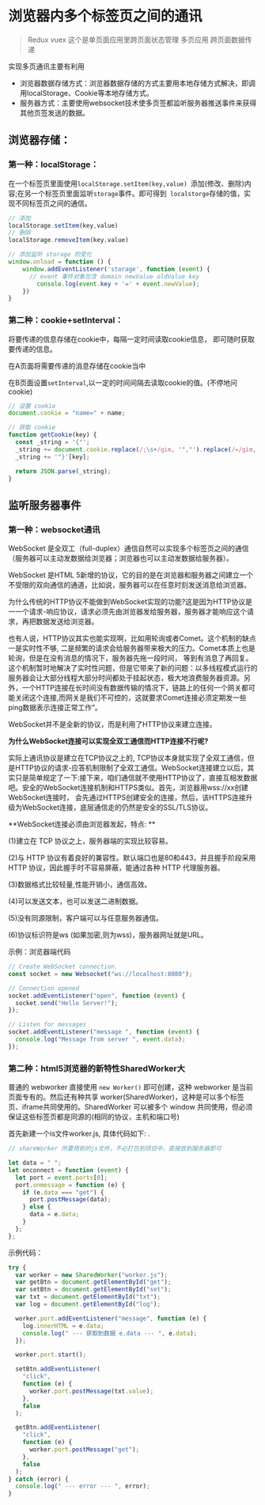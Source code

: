 # 浏览器内多个标签页之间的通讯

> Redux vuex 这个是单页面应用里跨页面状态管理 多页应用 跨页面数据传递

实现多页通讯主要有利用

- 浏览器数据存储方式：浏览器数据存储的方式主要用本地存储方式解决，即调用localStorage、Cookie等本地存储方式。 
- 服务器方式：主要使用websocket技术使多页签都监听服务器推送事件来获得其他页签发送的数据。

## 浏览器存储：

### 第一种：localStorage：

在一个标签页里面使用`localStorage.setItem(key,value) `添加(修改、删除)内容;在另一个标签页里面监听`storage`事件。即可得到` localstorge`存储的值，实现不同标签页之间的通信。

```javascript
// 添加
localStorage.setItem(key,value) 
// 删除
localStorage.removeItem(key,value) 

// 添加监听 storage 的变化
window.onload = function () {
    window.addEventListener('storage', function (event) {
      // event 事件对象包含 domain newValue oldValue key
        console.log(event.key + '=' + event.newValue);
    })
}
```

### 第二种：cookie+setInterval：

将要传递的信息存储在cookie中，每隔一定时间读取cookie信息， 即可随时获取要传递的信息。

在A页面将需要传递的消息存储在cookie当中

在B页面设置`setInterval`,以一定的时间间隔去读取cookie的值。(不停地问cookie)



```javascript
// 设置 cookie
document.cookie = "name=" + name;

// 获取 cookie
function getCookie(key) {
  const _string = '{"';
  _string += document.cookie.replace(/;\s+/gim, '","').replace(/=/gim, '":"');
  _string += '"}'[key];

  return JSON.parse(_string);
}
```



## 监听服务器事件

### 第一种：websocket通讯

WebSocket 是全双工（full-duplex）通信自然可以实现多个标签页之间的通信（服务器可以主动发数据给浏览器；浏览器也可以主动发数据给服务器）。

WebSocket 是HTML 5新增的协议，它的目的是在浏览器和服务器之间建立一个不受限的双向通信的通道，比如说，服务器可以在任意时刻发送消息给浏览器。

为什么传统的HTTP协议不能做到WebSocket实现的功能?这是因为HTTP协议是一一个请求-响应协议，请求必须先由浏览器发给服务器，服务器才能响应这个请求，再把数据发送给浏览器。

也有人说，HTTP协议其实也能实现啊，比如用轮询或者Comet。这个机制的缺点一是实时性不够, 二是频繁的请求会给服务器带来极大的压力。Comet本质上也是轮询，但是在没有消息的情况下，服务器先拖一段时间， 等到有消息了再回复。这个机制暂时地解决了实时性问题，但是它带来了新的问题：以多线程模式运行的服务器会让大部分线程大部分时间都处于挂起状态，极大地浪费服务器资源。另外，一个HTTP连接在长时间没有数据传输的情况下，链路上的任何一个网关都可能关闭这个连接,而网关是我们不可控的，这就要求Comet连接必须定期发一些ping数据表示连接正常工作”。

WebSocket并不是全新的协议，而是利用了HTTP协议来建立连接。

**为什么WebSocket连接可以实现全双工通信而HTTP连接不行呢?**

实际上通讯协议是建立在TCP协议之上的, TCP协议本身就实现了全双工通信，但是HTTP协议的请求-应答机制限制了全双工通信。WebSocket连接建立以后，其实只是简单规定了一下:接下来，咱们通信就不使用HTTP协议了，直接互相发数据吧。安全的WebSocket连接机制和HTTPS类似。首先，浏览器用wss://xx创建WebSocket连接时， 会先通过HTTPS创建安全的连接，然后，该HTTPS连接升级为WebSocket连接，底层通信走的仍然是安全的SSL/TLS协议。

**WebSocket连接必须由浏览器发起，特点: **

(1)建立在 TCP 协议之上，服务器端的实现比较容易。

(2)与 HTTP 协议有着良好的兼容性。默认端口也是80和443，并且握手阶段采用 HTTP 协议，因此握手时不容易屏蔽，能通过各种 HTTP 代理服务器。

(3)数据格式比较轻量,性能开销小，通信高效。

(4)可以发送文本，也可以发送二进制数据。

(5)没有同源限制，客户端可以与任意服务器通信。

(6)协议标识符是ws (如果加密,则为wss)，服务器网址就是URL。

示例：浏览器端代码

```javascript
// Create WebSocket connection.
const socket = new Websocket("ws://localhost:8080");

// Connection opened
socket.addEventListener("open", function (event) {
  socket.send("Hello Server!");
});

// Listen for messages
socket.addEventListener("message ", function (event) {
  console.log("Message from server ", event.data);
});
```

### 第二种：html5浏览器的新特性SharedWorker大

普通的 webworker 直接使用 `new Worker()` 即可创建，这种 webworker 是当前页面专有的。然后还有种共享 worker(SharedWorker)，这种是可以多个标签页、iframe共同使用的。SharedWorker 可以被多个 window 共同使用，但必须保证这些标签页都是同源的(相同的协议，主机和端口号)

首先新建一个is文件worker.js, 具体代码如下: .

```javascript
// shareWorker 所要用到的js文件，不必打包到项目中，直接放到服务器即可

let data = " ";
let onconnect = function (event) {
  let port = event.ports[0];
  port.onmessage = function (e) {
    if (e.data === "get") {
      port.postMessage(data);
    } else {
      data = e.data;
    }
  };
};
```

示例代码：

```javascript
try {
  var worker = new SharedWorker("worker.js");
  var getBtn = document.getElementById("get");
  var setBtn = document.getElementById("set");
  var txt = document.getElementById("txt");
  var log = document.getElementById("log");

  worker.port.addEventListener("message", function (e) {
    log.innerHTML = e.data;
    console.log(" --- 获取到数据 e.data --- ", e.data);
  });

  worker.port.start();

  setBtn.addEventListener(
    "click",
    function (e) {
      worker.port.postMessage(txt.value);
    },
    false
  );

  getBtn.addEventListener(
    "click",
    function (e) {
      worker.port.postMessage("get");
    },
    false
  );
} catch (error) {
  console.log(" --- error --- ", error);
}
```



